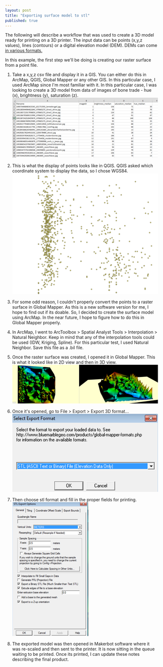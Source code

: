 ```yaml
---
layout: post
title: "Exporting surface model to stl"
published: true
---
```

The following will describe a workflow that was used to create a 3D model ready for printing on a 3D printer.
The input data can be points (x,y,z values), lines (contours) or a digital elevation model (DEM). DEMs can come <a href="https://library.carleton.ca/help/dem-formats" target="_blank">in various formats.</a>

In this example, the first step we'll be doing is creating our raster surface from a point file.


1. Take a x,y,z csv file and display it in a GIS. You can either do this in ArcMap, QGIS, Global Mapper or any other GIS. In this particular case, I used ArcMap since I'm most familiar with it. In this particular case, I was looking to create a 3D model from data of images of bone trade - hue (x), brightness (y), saturation (z).
![x y z data](/images/csv_image.png "x y z data")

2. This is what the display of points looks like in QGIS. QGIS asked which coordinate system to display the data, so I chose WGS84.
![Points Data](https://github.com/joelrivard/joelrivard.github.io/blob/master/images/csv_points.png "Step 2")

3. For some odd reason, I couldn't properly convert the points to a raster surface in Global Mapper. As this is a new software version for me, I hope to find out if its doable. So, I decided to create the surface model using ArcMap. In the near future, I hope to figure how to do this in Global Mapper properly.

4. In ArcMap, I went to ArcToolbox > Spatial Analyst Tools > Interpolation > Natural Neighbor. Keep in mind that any of the interpolation tools could be used (IDW, Kriging, Spline). For this particular test, I used Natural Neighbor. Save this file as a .bil file.

5. Once the raster surface was created, I opened it in Global Mapper. This is what it looked like in 2D view and then in 3D view.
![2D & 3D View](https://github.com/joelrivard/joelrivard.github.io/blob/master/images/csv_raster.png "Step 3")
6. Once it's opened, go to File > Export > Export 3D format...
![Export](https://github.com/joelrivard/joelrivard.github.io/blob/master/images/csv_dialog1.png "Step 4")

7. Then choose stl format and fill in the proper fields for printing.
![Export Options](https://github.com/joelrivard/joelrivard.github.io/blob/master/images/csv_dialog2.png "Step 5")

8. The exported model was then opened in Makerbot software where it was re-scaled and then sent to the printer. It is now sitting in the queue waiting to be printed. Once its printed, I can update these notes describing the final product.
